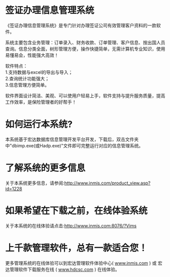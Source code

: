 # 签证办理信息管理系统

《签证办理信息管理系统》是专门针对办理签证公司有效管理客户资料的一款软件。

系统主要包含业务管理：订单录入、财务收款、订单管理、客户信息、按出国人员查询。信息分类全面，树形管理方便，操作快捷简单，无需计算机专业知识，使用易懂易会，性能强大高效！ 

软件特点：   
1.支持数据与excel的导出与导入；   
2.查询统计功能强大；   
3.信息管理方便简单。 

 软件界面设计简洁、美观、可以使用户轻易上手，软件支持与提升服务质量，提高工作效率，是保险管理者的好帮手！

# 如何运行本系统?

本系统基于宏达数据库信息管理开发平台开发，下载后，双击文件夹中"dbimp.exe(或Hadp.exe)"文件即可完整运行对应的信息管理系统。

# 了解系统的更多信息

关于本系统更多信息，请参阅:http://www.inmis.com/product_view.asp?id=1228

# 如果希望在下载之前，在线体验系统

关于本系统的在线体验请点击:http://www.inmis.com:8076/?Vims

# 上千款管理软件，总有一款适合您！

更多管理系统的在线体验可以到宏达管理软件体验中心( www.inmis.com ) 或 宏达管理软件下载服务在线 ( www.hdcsc.com ) 在线体验。

